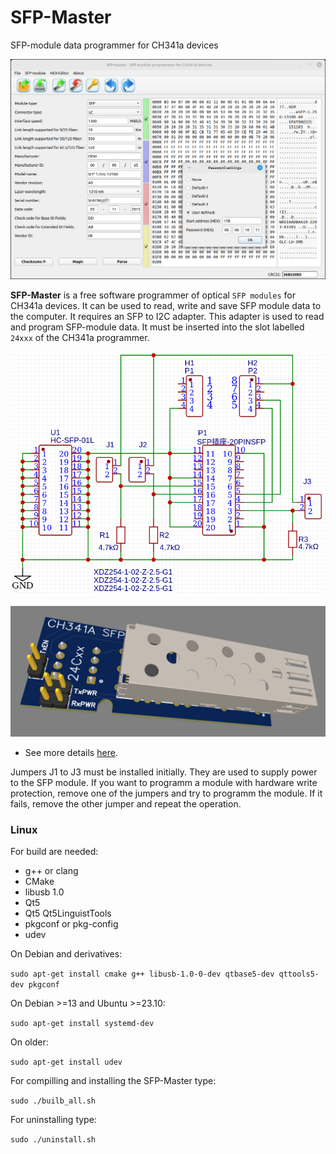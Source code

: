 # SFP-Master
SFP-module data programmer for CH341a devices

![SFP-Master](img/screenshot.png) 

**SFP-Master** is a free software programmer of optical `SFP modules` for CH341a devices. It can be used to read, write and save SFP module data to the computer. It requires an SFP to I2C adapter. This adapter is used to read and program SFP-module data. It must be inserted into the slot labelled `24xxx` of the CH341a programmer.

![Adapter schematic](img/my_sfp_adapter_sch.png)

![Adapter schematic](img/my_sfp_adapter_3d.png)

- See more details [here](https://github.com/bigbigmdm/Tools_for_CH341A_programmer?tab=readme-ov-file#Homemade-Chip-adapters).

Jumpers J1 to J3 must be installed initially. They are used to supply power to the SFP module. If you want to programm a module with hardware write protection, remove one of the jumpers and try to programm the module. If it fails, remove the other jumper and repeat the operation.

### Linux

For build are needed:
- g++ or clang
- CMake
- libusb 1.0
- Qt5
- Qt5 Qt5LinguistTools
- pkgconf or pkg-config
- udev

On Debian and derivatives:

`sudo apt-get install cmake g++ libusb-1.0-0-dev qtbase5-dev qttools5-dev pkgconf`

On Debian >=13 and Ubuntu >=23.10:

`sudo apt-get install systemd-dev`

On older:

`sudo apt-get install udev`

For compilling and installing the SFP-Master type:

`sudo ./builb_all.sh`

For uninstalling type:

`sudo ./uninstall.sh`
